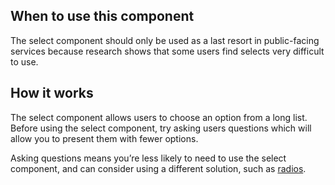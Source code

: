 ## When to use this component

The select component should only be used as a last resort in public-facing services because research shows that some users find selects very difficult to use.

## How it works

The select component allows users to choose an option from a long list. Before using the select component, try asking users questions which will allow you to present them with fewer options.

Asking questions means you’re less likely to need to use the select component, and can consider using a different solution, such as [radios](https://design-system.service.gov.uk/components/radios/).
